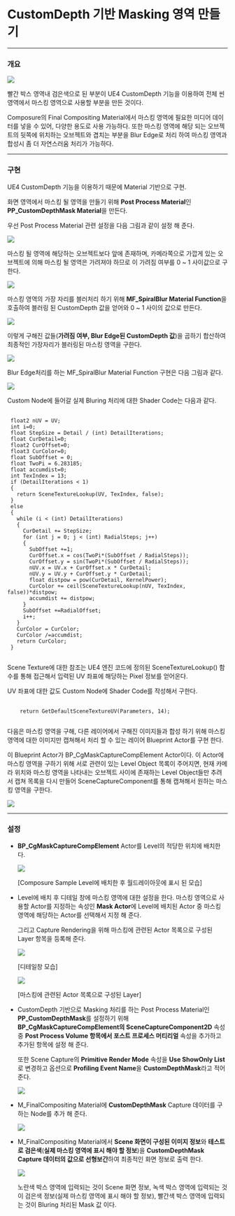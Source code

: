 # CustomDepth 기반 Masking 영역 만들기

----------------------------------------------------------------------------------------------------------------------------------------------------------------

### 개요

![](https://github.com/Devcoder-IndieWorks/CustomDepthMask/blob/master/ScreenShots/CustomDepth_Masking_Scene.png)

빨간 박스 영역내 검은색으로 된 부분이 UE4 CustomDepth 기능을 이용하여 전체 씬 영역에서 마스킹 영역으로 사용할 부분을 만든 것이다.

Composure의 Final Compositing Material에서 마스킹 영역에 필요한 미디어 데이터를 넣을 수 있어, 다양한 용도로 사용 가능하다. 또한 마스킹 영역에 해당 되는 오브젝트의 뒷쪽에 위치하는 오브젝트와 겹치는 부분을 Blur Edge로 처리 하여 마스킹 영역과 합성시 좀 더 자연스러움 처리가 가능하다.

----------------------------------------------------------------------------------------------------------------------------------------------------------------

### 구현

UE4 CustomDepth 기능을 이용하기 때문에 Material 기반으로 구현.

화면 영역에서 마스킹 될 영역을 만들기 위해 **Post Process Material**인 **PP_CustomDepthMask Material**을 만든다.

우선 Post Process Material 관련 설정을 다음 그림과 같이 설정 해 준다.

![](https://github.com/Devcoder-IndieWorks/CustomDepthMask/blob/master/ScreenShots/CustomDepthMask_PostProcessMaterial.png)

마스킹 될 영역에 해당하는 오브젝트보다 앞에 존재하며, 카메라쪽으로 가깝게 있는 오브젝트에 의해 마스킹 될 영역은 가려져야 하므로 이 가려짐 여부를 0 ~ 1 사이값으로 구한다.

![](https://github.com/Devcoder-IndieWorks/CustomDepthMask/blob/master/ScreenShots/CustomDepthMask_Occluded.png)

마스킹 영역의 가장 자리를 블러처리 하기 위해 **MF_SpiralBlur Material Function**을 호출하여 블러링 된 CustomDepth 값을 얻어와 0 ~ 1 사이의 값으로 만든다.

![](https://github.com/Devcoder-IndieWorks/CustomDepthMask/blob/master/ScreenShots/CustomDepthMask_BlurEdge.png)

이렇게 구해진 값들(**가려짐 여부, Blur Edge된 CustomDepth 값**)을 곱하기 합산하여 최종적인 가장자리가 블러링된 마스킹 영역을 구한다.

![](https://github.com/Devcoder-IndieWorks/CustomDepthMask/blob/master/ScreenShots/CustomDepthMask_Output.png)

Blur Edge처리를 하는 MF_SpiralBlur Material Function 구현은 다음 그림과 같다.

![](https://github.com/Devcoder-IndieWorks/CustomDepthMask/blob/master/ScreenShots/MF_SpiralBlur_Material_Function.png)

Custom Node에 들어갈 실제 Bluring 처리에 대한 Shader Code는 다음과 같다.

<pre>
    <code>
 float2 nUV = UV;
 int i=0;
 float StepSize = Detail / (int) DetailIterations;
 float CurDetail=0;
 float2 CurOffset=0;
 float3 CurColor=0;
 float SubOffset = 0;
 float TwoPi = 6.283185;
 float accumdist=0;
 int TexIndex = 13;
 if (DetailIterations < 1)
 {
   return SceneTextureLookup(UV, TexIndex, false);
 }
 else
 {
   while (i < (int) DetailIterations)
   {
     CurDetail += StepSize;
     for (int j = 0; j < (int) RadialSteps; j++)
     {
       SubOffset +=1;
       CurOffset.x = cos(TwoPi*(SubOffset / RadialSteps));
       CurOffset.y = sin(TwoPi*(SubOffset / RadialSteps));
       nUV.x = UV.x + CurOffset.x * CurDetail;
       nUV.y = UV.y + CurOffset.y * CurDetail;
       float distpow = pow(CurDetail, KernelPower);
       CurColor += ceil(SceneTextureLookup(nUV, TexIndex, false))*distpow;
       accumdist += distpow;
     }
     SubOffset +=RadialOffset;
     i++;
   }
   CurColor = CurColor;
   CurColor /=accumdist;
   return CurColor;
 }
    </code>
</pre>

Scene Texture에 대한 참조는 UE4 엔진 코드에 정의된 SceneTextureLookup() 함수를 통해 접근해서 입력된 UV 좌표에 해당하는 Pixel 정보를 얻어온다.

UV 좌표에 대한 값도 Custom Node에 Shader Code를 작성해서 구한다.

<pre>
    <code>
    return GetDefaultSceneTextureUV(Parameters, 14);
    </code>
</pre>

다음은 마스킹 영역을 구해, 다른 레이어에서 구해진 이미지들과 합성 하기 위해 마스킹 영역에 대한 이미지만 캡쳐해서 처리 할 수 있는 레이어 Blueprint Actor를 구현 한다.

이 Blueprint Actor가 BP_CgMaskCaptureCompElement Actor이다. 이 Actor에 마스킹 영역을 구하기 위해 서로 관련이 있는 Level Object 목록이 주어지면, 현재 카메라 위치와 마스킹 영역을 나타내는 오브젝트 사이에 존재하는 Level Object들만 추려서 캡쳐 목록을 다시 만들어 SceneCaptureComponent를 통해 캡쳐해서 원하는 마스킹 영역을 구한다.

![](https://github.com/Devcoder-IndieWorks/CustomDepthMask/blob/master/ScreenShots/Masking_Result.png)

----------------------------------------------------------------------------------------------------------------------------------------------------------------

### 설정

* **BP_CgMaskCaptureCompElement** Actor를 Level의 적당한 위치에 배치한다.

  ![](https://github.com/Devcoder-IndieWorks/CustomDepthMask/blob/master/ScreenShots/Replace_CgMaskCaptureCompElement.png)

  [Composure Sample Level에 배치한 후 월드레이아웃에 표시 된 모습]

* Level에 배치 후 디테일 창에 마스킹 영역에 대한 설정을 한다. 마스킹 영역으로 사용할 Actor를 지정하는 속성인 **Mask Actor**에 Level에 배치된 Actor 중 마스킹 영역에 해당하는 Actor를 선택해서 지정 해 준다.

  그리고 Capture Rendering을 위해 마스킹에 관련된 Actor 목록으로 구성된 Layer 항목을 등록해 준다.

  ![](https://github.com/Devcoder-IndieWorks/CustomDepthMask/blob/master/ScreenShots/CgMaskCaptureCompElement_Detail.png)

  [디테일창 모습]

  ![](https://github.com/Devcoder-IndieWorks/CustomDepthMask/blob/master/ScreenShots/Layer_CustomDepth.png)

  [마스킹에 관련된 Actor 목록으로 구성된 Layer]

* CustomDepth 기반으로 Masking 처리를 하는 Post Process Material인 **PP_CustomDepthMask**를 설정하기 위해 **BP_CgMaskCaptureCompElement의 SceneCaptureComponent2D** 속성 중 **Post Process Volume 항목에서 포스트 프로세스 머티리얼** 속성을 추가하고 추가된 항목에 설정 해 준다.

  또한 Scene Capture의 **Primitive Render Mode** 속성을 **Use ShowOnly List**로 변경하고 옵션으로 **Profiling Event Name**을 **CustomDepthMask**라고 적어준다.

  ![](https://github.com/Devcoder-IndieWorks/CustomDepthMask/blob/master/ScreenShots/SEt_PP_CustomDepthMask.png)

* M_FinalCompositing Material에 **CustomDepthMask** Capture 데이터를 구하는 Node를 추가 해 준다.

  ![](https://github.com/Devcoder-IndieWorks/CustomDepthMask/blob/master/ScreenShots/M_FinalCompositing_CustomDepthMask_Node.png)

* M_FinalCompositing Material에서 **Scene 화면이 구성된 이미지 정보**와 **테스트로 검은색**(**실제 마스킹 영역에 표시 해야 할 정보**)을 **CustomDepthMask Capture 데이터의 값으로 선형보간**하여 최종적인 화면 정보로 출력 한다.

  ![](https://github.com/Devcoder-IndieWorks/CustomDepthMask/blob/master/ScreenShots/M_FinalCompositing_Output.png)

  노란색 박스 영역에 입력되는 것이 Scene 화면 정보, 녹색 박스 영역에 입력되는 것이 검은색 정보(실제 마스킹 영역에 표시 해야 할 정보), 빨간색 박스 영역에 입력되는 것이 Bluring 처리된 Mask 값 이다.

